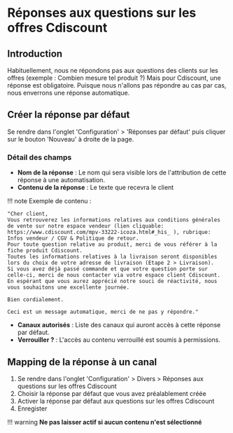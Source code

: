 # Réponses aux questions sur les offres Cdiscount

## Introduction

Habituellement, nous ne répondons pas aux questions des clients sur les offres (exemple : Combien mesure tel produit ?) Mais pour Cdiscount, une réponse est obligatoire. Puisque nous n'allons pas répondre au cas par cas, nous enverrons une réponse automatique.  

## Créer la réponse par défaut

Se rendre dans l'onglet 'Configuration' > 'Réponses par défaut' puis cliquer sur le bouton 'Nouveau' à droite de la page.

### Détail des champs

- **Nom de la réponse** : Le nom qui sera visible lors de l'attribution de cette réponse à une automatisation.
- **Contenu de la réponse** : Le texte que recevra le client

!!! note
    Exemple de contenu :

    "Cher client,
    Vous retrouverez les informations relatives aux conditions générales de vente sur notre espace vendeur (lien cliquable: https://www.cdiscount.com/mpv-33222-icoza.html#_his_ ), rubrique: Infos vendeur / CGV & Politique de retour.
    Pour toute question relative au produit, merci de vous référer à la fiche produit Cdiscount.
    Toutes les informations relatives à la livraison seront disponibles lors du choix de votre adresse de livraison (Etape 2 > Livraison).
    Si vous avez déjà passé commande et que votre question porte sur celle-ci, merci de nous contacter via votre espace client Cdiscount.
    En espérant que vous aurez apprécié notre souci de réactivité, nous vous souhaitons une excellente journée.

    Bien cordialement.

    Ceci est un message automatique, merci de ne pas y répondre."

- **Canaux autorisés** : Liste des canaux qui auront accès à cette réponse par défaut. 
- **Verrouiller ?** : L'accès au contenu verrouillé est soumis à permissions.

## Mapping de la réponse à un canal

1. Se rendre dans l'onglet 'Configuration' > Divers > Réponses aux questions sur les offres Cdiscount
2. Choisir la réponse par défaut que vous avez préalablement créée
3. Activer la réponse par défaut aux questions sur les offres Cdiscount
4. Enregister

!!! warning
    **Ne pas laisser actif si aucun contenu n'est sélectionné**

